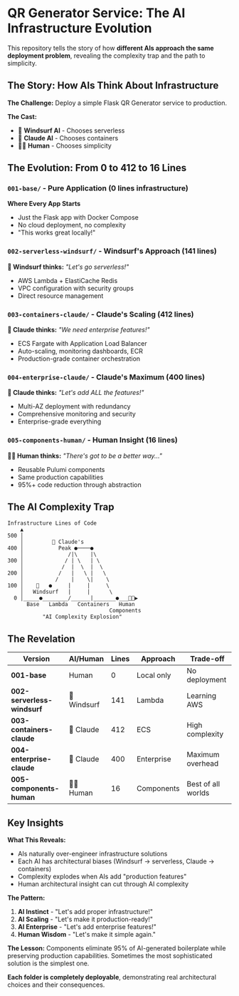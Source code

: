 # QR Generator Service: The AI Infrastructure Evolution

This repository tells the story of how **different AIs approach the same deployment problem**, revealing the complexity trap and the path to simplicity.

## The Story: How AIs Think About Infrastructure

**The Challenge:** Deploy a simple Flask QR Generator service to production.

**The Cast:**
- 🤖 **Windsurf AI** - Chooses serverless
- 🤖 **Claude AI** - Chooses containers  
- 👨‍💻 **Human** - Chooses simplicity

## The Evolution: From 0 to 412 to 16 Lines

### `001-base/` - Pure Application (0 lines infrastructure)
**Where Every App Starts**
- Just the Flask app with Docker Compose
- No cloud deployment, no complexity
- "This works great locally!"

### `002-serverless-windsurf/` - Windsurf's Approach (141 lines)  
**🤖 Windsurf thinks:** *"Let's go serverless!"*
- AWS Lambda + ElastiCache Redis
- VPC configuration with security groups
- Direct resource management

### `003-containers-claude/` - Claude's Scaling (412 lines)
**🤖 Claude thinks:** *"We need enterprise features!"*  
- ECS Fargate with Application Load Balancer
- Auto-scaling, monitoring dashboards, ECR
- Production-grade container orchestration

### `004-enterprise-claude/` - Claude's Maximum (400 lines)
**🤖 Claude thinks:** *"Let's add ALL the features!"*
- Multi-AZ deployment with redundancy
- Comprehensive monitoring and security
- Enterprise-grade everything

### `005-components-human/` - Human Insight (16 lines)
**👨‍💻 Human thinks:** *"There's got to be a better way..."*
- Reusable Pulumi components
- Same production capabilities
- 95%+ code reduction through abstraction

## The AI Complexity Trap

```
Infrastructure Lines of Code
    ▲
500 │
    │         🤖 Claude's
400 │           Peak ●────●
    │              /|\    |\
300 │             / | \   | \
    │            /  |  \  |  \
200 │           /   |   \ |   \
    │          /    |    \|    \
100 │    🤖   ●     |     |     \
    │   Windsurf   |     |      \
  0 │_____●________/______|_______●___👨‍💻▶
      Base   Lambda   Containers   Human
                                Components
           "AI Complexity Explosion"
```

## The Revelation

| Version | AI/Human | Lines | Approach | Trade-off |
|---------|----------|-------|----------|-----------|
| **001-base** | Human | 0 | Local only | No deployment |
| **002-serverless-windsurf** | 🤖 Windsurf | 141 | Lambda | Learning AWS |
| **003-containers-claude** | 🤖 Claude | 412 | ECS | High complexity |
| **004-enterprise-claude** | 🤖 Claude | 400 | Enterprise | Maximum overhead |
| **005-components-human** | 👨‍💻 Human | 16 | Components | Best of all worlds |

## Key Insights

**What This Reveals:**
- AIs naturally over-engineer infrastructure solutions
- Each AI has architectural biases (Windsurf → serverless, Claude → containers)
- Complexity explodes when AIs add "production features"
- Human architectural insight can cut through AI complexity

**The Pattern:**
1. **AI Instinct** - "Let's add proper infrastructure!"
2. **AI Scaling** - "Let's make it production-ready!"  
3. **AI Enterprise** - "Let's add enterprise features!"
4. **Human Wisdom** - "Let's make it simple again."

**The Lesson:**
Components eliminate 95% of AI-generated boilerplate while preserving production capabilities. Sometimes the most sophisticated solution is the simplest one.

**Each folder is completely deployable**, demonstrating real architectural choices and their consequences.